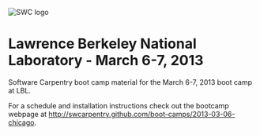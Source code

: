 ![SWC logo](http://software-carpentry.org/img/software-carpentry-banner.png)

# Lawrence Berkeley National Laboratory - March 6-7, 2013
Software Carpentry boot camp material
for the March 6-7, 2013 boot camp at LBL.

For a schedule and installation instructions check out the bootcamp webpage at
http://swcarpentry.github.com/boot-camps/2013-03-06-chicago.
